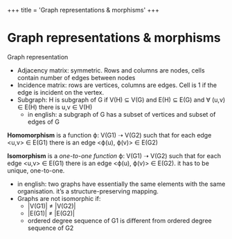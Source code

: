 +++
title = 'Graph representations & morphisms'
+++
# Graph representations & morphisms
Graph representation

- Adjacency matrix: symmetric. Rows and columns are nodes, cells contain number of edges between nodes
- Incidence matrix: rows are vertices, columns are edges. Cell is 1 if the edge is incident on the vertex.
- Subgraph: H is subgraph of G if V(H) ⊆ V(G) and E(H) ⊆ E(G) and ∀ (u,v) ∈ E(H) there is u,v ∈ V(H)
    - in english: a subgraph of G has a subset of vertices and subset of edges of G

**Homomorphism** is a function ϕ: V(G1) ➝ V(G2) such that for each edge \<u,v> ∈ E(G1) there is an edge <ϕ(u), ϕ(v)> ∈ E(G2)

**Isomorphism** is a *one-to-one function* ϕ: V(G1) ➝ V(G2) such that for each edge \<u,v> ∈ E(G1) there is an edge \<ϕ(u), ϕ(v)> ∈ E(G2). it has to be unique, one-to-one.

- in english: two graphs have essentially the same elements with the same organisation. it’s a structure-preserving mapping.
- Graphs are not isomorphic if:
    - |V(G1)| ≠ |V(G2)|
    - |E(G1)| ≠ |E(G2)|
    - ordered degree sequence of G1 is different from ordered degree sequence of G2
